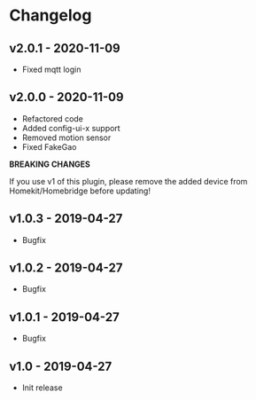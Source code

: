 # Changelog


## v2.0.1 - 2020-11-09
- Fixed mqtt login

## v2.0.0 - 2020-11-09
- Refactored code
- Added config-ui-x support
- Removed motion sensor
- Fixed FakeGao

**BREAKING CHANGES**

If you use v1 of this plugin, please remove the added device from Homekit/Homebridge before updating!

## v1.0.3 - 2019-04-27
- Bugfix


## v1.0.2 - 2019-04-27
- Bugfix


## v1.0.1 - 2019-04-27
- Bugfix


## v1.0 - 2019-04-27
- Init release
